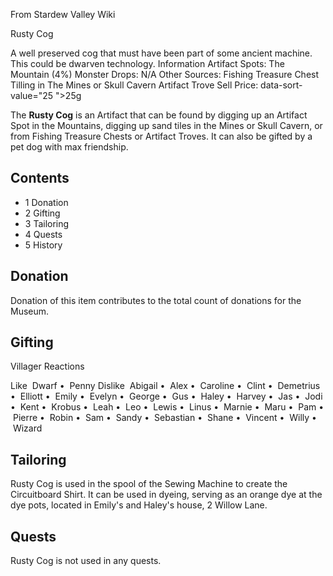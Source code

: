 From Stardew Valley Wiki

Rusty Cog

A well preserved cog that must have been part of some ancient machine. This could be dwarven technology. Information Artifact Spots: The Mountain (4%) Monster Drops: N/A Other Sources: Fishing Treasure Chest Tilling in The Mines or Skull Cavern Artifact Trove Sell Price: data-sort-value="25 "&gt;25g

The **Rusty Cog** is an Artifact that can be found by digging up an Artifact Spot in the Mountains, digging up sand tiles in the Mines or Skull Cavern, or from Fishing Treasure Chests or Artifact Troves. It can also be gifted by a pet dog with max friendship.

## Contents

- 1 Donation
- 2 Gifting
- 3 Tailoring
- 4 Quests
- 5 History

## Donation

Donation of this item contributes to the total count of donations for the Museum.

## Gifting

Villager Reactions

Like  Dwarf •  Penny Dislike  Abigail •  Alex •  Caroline •  Clint •  Demetrius •  Elliott •  Emily •  Evelyn •  George •  Gus •  Haley •  Harvey •  Jas •  Jodi •  Kent •  Krobus •  Leah •  Leo •  Lewis •  Linus •  Marnie •  Maru •  Pam •  Pierre •  Robin •  Sam •  Sandy •  Sebastian •  Shane •  Vincent •  Willy •  Wizard

## Tailoring

Rusty Cog is used in the spool of the Sewing Machine to create the Circuitboard Shirt. It can be used in dyeing, serving as an orange dye at the dye pots, located in Emily's and Haley's house, 2 Willow Lane.

## Quests

Rusty Cog is not used in any quests.